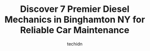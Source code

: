---
layout: ampstory
image: https://images.unsplash.com/photo-1654159866298-e3c8ee93e43b?ixlib=rb-4.0.3&ixid=MnwxMjA3fDB8MHxwaG90by1wYWdlfHx8fGVufDB8fHx8&auto=format&fit=crop&w=640&h=853&q=80
author: techidn
featured: false
description: When it comes to maintaining and repairing your vehicle in Binghamton NY, USA, you deserve nothing but the best. Thats why the 7 best Diesel Mechanic in the area are here to offer their exp
title: Discover 7 Premier Diesel Mechanics in Binghamton NY for Reliable Car Maintenance
cover:
   title: Discover 7 Premier Diesel Mechanics in Binghamton NY for Reliable Car Maintenance
   subtitle: Rickpate
   background: https://images.unsplash.com/photo-1654159866298-e3c8ee93e43b?ixlib=rb-4.0.3&ixid=MnwxMjA3fDB8MHxwaG90by1wYWdlfHx8fGVufDB8fHx8&auto=format&fit=crop&w=640&h=853&q=80

pages: 
 - layout: thirds
   top: <h1>#1 Joes Garage</h1>
   bottom: "<p>Jim was great !!! Such a caring person when it came to my truck  treated as if it was his own Thanks joe and your employees!!! You guys are the best keep up the  amazing </p>"
   background: https://www.knot35.com/toplist/wp-content/uploads/2023/06/best-diesel-mechanic-1-in-binghamton-ny-1685839600.jpeg
   backgroundblur: true
 - layout: thirds
   top: <h1>#2 Rays Auto (NAPA AutoCare Center)</h1>
   bottom: "<p>17 E Clinton St, Binghamton, NY 13901, United States</p>"
   background: https://www.knot35.com/toplist/wp-content/uploads/2023/06/best-diesel-mechanic-2-in-binghamton-ny-1685839600.jpeg
   cta:
      link: https://www.knot35.com/toplist/discover-7-premier-diesel-mechanics-in-binghamton-ny-for-reliable-car-maintenance/
      text: Discover 7 Premier Diesel Mechanics in Binghamton NY for Reliable Car Maintenance
 - layout: thirds
   top: <h1>#3 New York Auto Radiator, Inc.</h1>
   bottom: "<p>146 Susquehanna St, Binghamton, NY 13901, United States</p>"
   background: https://www.knot35.com/toplist/wp-content/uploads/2023/06/best-diesel-mechanic-3-in-binghamton-ny-1685839601.jpeg
   cta:
      link: https://www.knot35.com/toplist/discover-7-premier-diesel-mechanics-in-binghamton-ny-for-reliable-car-maintenance/
      text: Discover 7 Premier Diesel Mechanics in Binghamton NY for Reliable Car Maintenance
 - layout: thirds
   top: <h1>#4 TA Truck Service</h1>
   bottom: "<p>753 Upper Court Street, Binghamton, NY 13904, United States</p>"
   background: https://images.unsplash.com/photo-1613843873231-1447db182f97?ixlib=rb-4.0.3&ixid=MnwxMjA3fDB8MHxwaG90by1wYWdlfHx8fGVufDB8fHx8&auto=format&fit=crop&w=640&h=853&q=80
   cta:
      link: https://www.knot35.com/toplist/discover-7-premier-diesel-mechanics-in-binghamton-ny-for-reliable-car-maintenance/
      text: Discover 7 Premier Diesel Mechanics in Binghamton NY for Reliable Car Maintenance
 - layout: thirds
   top: <h1>#5 Edge Auto Repair</h1>
   bottom: "<p>387 State St, Binghamton, NY 13901, United States</p>"
   background: https://images.unsplash.com/photo-1602536052359-ef94c21c5948?ixlib=rb-4.0.3&ixid=MnwxMjA3fDB8MHxwaG90by1wYWdlfHx8fGVufDB8fHx8&auto=format&fit=crop&w=640&h=853&q=80
   cta:
      link: https://www.knot35.com/toplist/discover-7-premier-diesel-mechanics-in-binghamton-ny-for-reliable-car-maintenance/
      text: Discover 7 Premier Diesel Mechanics in Binghamton NY for Reliable Car Maintenance
 - layout: thirds
   top: <h1>#6 Jrs Automotive</h1>
   bottom: "<p>213 Robinson St, Binghamton, NY 13904, United States</p>"
   background: https://images.unsplash.com/photo-1510906594845-bc082582c8cc?ixlib=rb-4.0.3&ixid=MnwxMjA3fDB8MHxwaG90by1wYWdlfHx8fGVufDB8fHx8&auto=format&fit=crop&w=640&h=853&q=80
   cta:
      link: https://www.knot35.com/toplist/discover-7-premier-diesel-mechanics-in-binghamton-ny-for-reliable-car-maintenance/
      text: Discover 7 Premier Diesel Mechanics in Binghamton NY for Reliable Car Maintenance
 - layout: thirds
   top: <h1>#7 Als Garage</h1>
   bottom: "<p>52 E Catherine St, Binghamton, NY 13904, United States</p>"
   background: https://images.unsplash.com/photo-1524169358666-79f22534bc6e?ixlib=rb-4.0.3&ixid=MnwxMjA3fDB8MHxwaG90by1wYWdlfHx8fGVufDB8fHx8&auto=format&fit=crop&w=640&h=853&q=80
   cta:
      link: https://www.knot35.com/toplist/discover-7-premier-diesel-mechanics-in-binghamton-ny-for-reliable-car-maintenance/
      text: Discover 7 Premier Diesel Mechanics in Binghamton NY for Reliable Car Maintenance
 - layout: thirds
   middle: Continue reading...
   background: https://images.unsplash.com/photo-1604871000636-074fa5117945?ixlib=rb-4.0.3&ixid=MnwxMjA3fDB8MHxwaG90by1wYWdlfHx8fGVufDB8fHx8&auto=format&fit=crop&w=640&h=853&q=80
   cta:
      link: https://www.knot35.com/toplist/discover-7-premier-diesel-mechanics-in-binghamton-ny-for-reliable-car-maintenance/
      text: Discover 7 Premier Diesel Mechanics in Binghamton NY for Reliable Car Maintenance
      
---